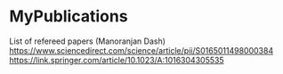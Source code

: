 # MyPublications
List of refereed papers (Manoranjan Dash)
https://www.sciencedirect.com/science/article/pii/S0165011498000384
https://link.springer.com/article/10.1023/A:1016304305535
